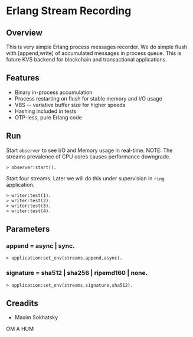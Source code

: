 Erlang Stream Recording
=======================

Overview
--------

This is very simple Erlang process messages recorder.
We do simple flush with [append,write] of accumulated messages in process queue.
This is future KVS backend for blockchain and transactional applications.

Features
--------

* Binary in-process accumulation
* Process restarting on flush for stable memory and I/O usage
* VBS -- variative buffer size for higher speeds
* Hashing included in tests
* OTP-less, pure Erlang code

Run
---

Start `observer` to see I/O and Memory usage in real-time.
NOTE: The streams prevalence of CPU cores causes performance downgrade.

```
> observer:start().
```

Start four streams. Later we will do this under supervision in `ring` application.

```
> writer:test(1).
> writer:test(2).
> writer:test(3).
> writer:test(4).
```

Parameters
----------

### append = async | sync.

```
> application:set_env(streams,append,async).
```

### signature = sha512 | sha256 | ripemd160 | none.

```
> application:set_env(streams,signature,sha512).
```

Creadits
--------

* Maxim Sokhatsky

OM A HUM
